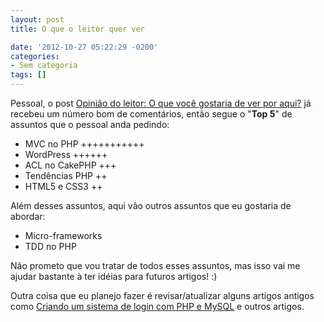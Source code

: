 ```yaml
---
layout: post
title: O que o leitor quer ver

date: '2012-10-27 05:22:29 -0200'
categories:
- Sem categoria
tags: []
---
```

<p>Pessoal, o post <a title="Opinião do leitor: O que você gostaria de ver por aqui?" href="/opiniao-do-leitor-o-que-voce-gostaria-de-ver-por-aqui">Opinião do leitor: O que você gostaria de ver por aqui?</a> já recebeu um número bom de comentários, então segue o "<strong>Top 5</strong>" de assuntos que o pessoal anda pedindo:</p>
<ul>
<li>MVC no PHP +++++++++++</li>
<li>WordPress ++++++</li>
<li>ACL no CakePHP +++</li>
<li>Tendências PHP ++</li>
<li>HTML5 e CSS3 ++</li>
</ul>
<p>Além desses assuntos, aqui vão outros assuntos que eu gostaria de abordar:</p>
<ul>
<li>Micro-frameworks</li>
<li>TDD no PHP</li>
</ul>
<p>Não prometo que vou tratar de todos esses assuntos, mas isso vai me ajudar bastante à ter idéias para futuros artigos! :)</p>
<p>Outra coisa que eu planejo fazer é revisar/atualizar alguns artigos antigos como <a href="/criando-um-sistema-de-login-com-php-e-mysql" data-bump-view="tp">Criando um sistema de login com PHP e MySQL</a> e outros artigos.</p>

